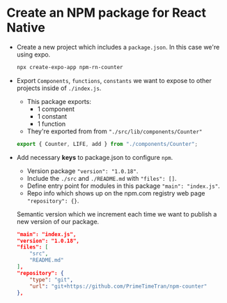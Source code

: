 # Create an NPM package for React Native

- Create a new project which includes a `package.json`. In this case we're using expo.

  ```sh
  npx create-expo-app npm-rn-counter
  ```

- Export `Components`, `functions`, `constants` we want to expose to other projects inside of `./index.js`.

  - This package exports:
    - 1 component
    - 1 constant
    - 1 function
  - They're exported from from `"./src/lib/components/Counter"`

  ```js
  export { Counter, LIFE, add } from "./components/Counter";
  ```

- Add necessary **keys** to package.json to configure `npm`.
  - Version package `"version": "1.0.18"`.
  - Include the `./src` and `./README.md` with `"files": []`.
  - Define entry point for modules in this package `"main": "index.js"`.
  - Repo info which shows up on the npm.com registry web page `"repository": {}`.

  Semantic version which we increment each time we want to publish a new version of our package.

  ```json
  "main": "index.js",
  "version": "1.0.18",
  "files": [
      "src",
      "README.md"
  ],
  "repository": {
      "type": "git",
      "url": "git+https://github.com/PrimeTimeTran/npm-counter"
  },
  ```
